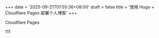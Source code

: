 +++
date = '2025-09-21T01:55:36+08:00'
draft = false
title = '使用 Hugo + Cloudflare Pages 部署个人博客'
+++

Cloudflare Pages

111